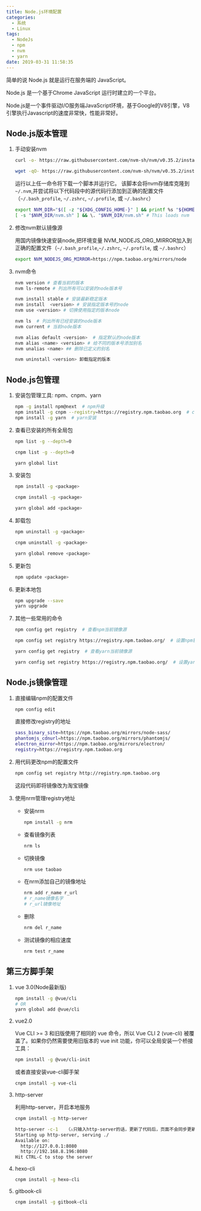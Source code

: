 ```yaml
---
title: Node.js环境配置
categories:
  - 系统
  - Linux
tags:
  - NodeJs
  - npm
  - nvm
  - yarn
date: 2019-03-31 11:58:35
---
```


简单的说 Node.js 就是运行在服务端的 JavaScript。

Node.js 是一个基于Chrome JavaScript 运行时建立的一个平台。

Node.js是一个事件驱动I/O服务端JavaScript环境，基于Google的V8引擎，V8引擎执行Javascript的速度非常快，性能非常好。

## Node.js版本管理

1. 手动安装nvm

    ```bash
    curl -o- https://raw.githubusercontent.com/nvm-sh/nvm/v0.35.2/install.sh | bash
    ```

    ```bash
    wget -qO- https://raw.githubusercontent.com/nvm-sh/nvm/v0.35.2/install.sh | bash
    ```

    运行以上任一命令将下载一个脚本并运行它。
    该脚本会将nvm存储库克隆到`~/.nvm`,并尝试将以下代码段中的源代码行添加到正确的配置文件（`~/.bash_profile`, `~/.zshrc`, `~/.profile`, 或 `~/.bashrc`）

    ```bash
    export NVM_DIR="$([ -z "${XDG_CONFIG_HOME-}" ] && printf %s "${HOME}/.nvm" || printf %s "${XDG_CONFIG_HOME}/nvm")"
    [ -s "$NVM_DIR/nvm.sh" ] && \. "$NVM_DIR/nvm.sh" # This loads nvm
    ```

2. 修改nvm默认镜像源

    用国内镜像快速安装node,把环境变量 NVM_NODEJS_ORG_MIRROR加入到正确的配置文件（`~/.bash_profile`,`~/.zshrc`, `~/.profile`, 或 `~/.bashrc`）

    ```bash
    export NVM_NODEJS_ORG_MIRROR=https://npm.taobao.org/mirrors/node
    ```

3. nvm命令

    ```bash
    nvm version # 查看当前的版本
    nvm ls-remote # 列出所有可以安装的node版本号

    nvm install stable # 安装最新稳定版本
    nvm install  <version> # 安装指定版本号的node
    nvm use <version> # 切换使用指定的版本node

    nvm ls  # 列出所有已经安装的node版本
    nvm current # 当前node版本

    nvm alias default <version>  # 指定默认的node版本
    nvm alias <name> <version> # 给不同的版本号添加别名
    nvm unalias <name> ## 删除已定义的别名

    nvm uninstall <version> 卸载指定的版本
    ```

## Node.js包管理

1. 安装包管理工具: npm、cnpm、yarn

    ```bash
    npm -g install npm@next  # npm升级
    npm install -g cnpm --registry=https://registry.npm.taobao.org  # cnpm安装
    npm install -g yarn  # yarn安装
    ```

2. 查看已安装的所有全局包

    ```bash
    npm list -g --depth=0

    cnpm list -g --depth=0

    yarn global list
    ```

3. 安装包

    ```bash
    npm install -g <package>

    cnpm install -g <package>

    yarn global add <package>
    ```

4. 卸载包

    ```bash
    npm uninstall -g <package>

    cnpm uninstall -g <package>

    yarn global remove <package>
    ```

5. 更新包

    ```bash
    npm update <package>
    ```

6. 更新本地包

    ```bash
    npm upgrade --save
    yarn upgrade
    ```

7. 其他一些常用的命令

    ```bash
    npm config get registry  # 查看npm当前镜像源

    npm config set registry https://registry.npm.taobao.org/  # 设置npm镜像源为淘宝镜像

    yarn config get registry  # 查看yarn当前镜像源

    yarn config set registry https://registry.npm.taobao.org/  # 设置yarn镜像源为淘宝镜像
    ```

## Node.js镜像管理

1. 直接编辑npm的配置文件

    ```bash
    npm config edit
    ```

    直接修改registry的地址

    ```bash
    sass_binary_site=https://npm.taobao.org/mirrors/node-sass/
    phantomjs_cdnurl=https://npm.taobao.org/mirrors/phantomjs/
    electron_mirror=https://npm.taobao.org/mirrors/electron/
    registry=https://registry.npm.taobao.org
    ```

2. 用代码更改npm的配置文件

    ```bash
    npm config set registry http://registry.npm.taobao.org
    ```

    这段代码即将镜像改为淘宝镜像

3. 使用nrm管理registry地址

    - 安装nrm

        ```bash
        npm install -g nrm
        ```

    - 查看镜像列表

        ```bash
        nrm ls
        ```

    - 切换镜像

        ```bash
        nrm use taobao
        ```

    - 在nrm添加自己的镜像地址

        ```bash
        nrm add r_name r_url
        # r_name镜像名字  
        # r_url镜像地址
        ```

    - 删除

        ```bash
        nrm del r_name
        ```

    - 测试镜像的相应速度

        ```bash
        nrm test r_name
        ```

## 第三方脚手架

1. vue 3.0(Node最新版)

    ```bash
    npm install -g @vue/cli
    # OR
    yarn global add @vue/cli
    ```

2. vue2.0

    Vue CLI >= 3 和旧版使用了相同的 vue 命令，所以 Vue CLI 2 (vue-cli) 被覆盖了。如果你仍然需要使用旧版本的 vue init 功能，你可以全局安装一个桥接工具：

    ```bash
    npm install -g @vue/cli-init
    ```

    或者直接安装vue-cli脚手架

    ```bash
    cnpm install -g vue-cli
    ```

3. http-server

    利用http-server，开启本地服务

    ```bash
    cnpm install -g http-server
    ```

    ```bash
    http-server -c-1   （⚠️只输入http-server的话，更新了代码后，页面不会同步更新）
    Starting up http-server, serving ./
    Available on:
      http://127.0.0.1:8080
      http://192.168.8.196:8080
    Hit CTRL-C to stop the server
    ```

4. hexo-cli

    ```bash
    cnpm install -g hexo-cli
    ```

5. gitbook-cli

    ```bash
    cnpm install -g gitbook-cli
    ```
